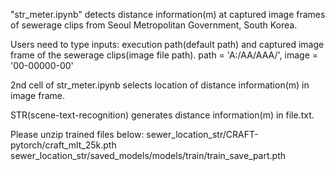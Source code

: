 "str_meter.ipynb" detects distance information(m) at captured image frames of sewerage clips from Seoul Metropolitan Government, South Korea.

Users need to type inputs: execution path(default path) and captured image frame of the sewerage clips(image file path).
path = 'A:/AA/AAA/', 
image = '00-00000-00'

2nd cell of str_meter.ipynb selects location of distance information(m) in image frame.

STR(scene-text-recognition) generates distance information(m) in file.txt.

Please unzip trained files below:
sewer_location_str/CRAFT-pytorch/craft_mlt_25k.pth
sewer_location_str/saved_models/models/train/train_save_part.pth
